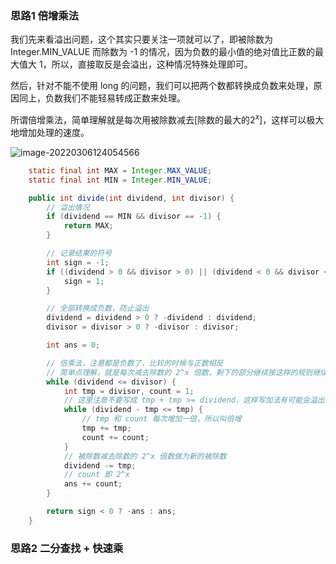 ### 思路1 倍增乘法

我们先来看溢出问题，这个其实只要关注一项就可以了，即被除数为 Integer.MIN_VALUE 而除数为 -1 的情况，因为负数的最小值的绝对值比正数的最大值大 1，所以，直接取反是会溢出，这种情况特殊处理即可。

然后，针对不能不使用 long 的问题，我们可以把两个数都转换成负数来处理，原因同上，负数我们不能轻易转成正数来处理。

所谓倍增乘法，简单理解就是每次用被除数减去[除数的最大的$2^{x}$]，这样可以极大地增加处理的速度。

![image-20220306124054566](http://picbed.erjiangao.com/img/20220306124101.png)

```java
	static final int MAX = Integer.MAX_VALUE;
    static final int MIN = Integer.MIN_VALUE;

    public int divide(int dividend, int divisor) {
        // 溢出情况
        if (dividend == MIN && divisor == -1) {
            return MAX;
        }

        // 记录结果的符号
        int sign = -1;
        if ((dividend > 0 && divisor > 0) || (dividend < 0 && divisor < 0)) {
            sign = 1;
        }

        // 全部转换成负数，防止溢出
        dividend = dividend > 0 ? -dividend : dividend;
        divisor = divisor > 0 ? -divisor : divisor;

        int ans = 0;

        // 倍乘法，注意都是负数了，比较的时候与正数相反
        // 简单点理解，就是每次减去除数的 2^x 倍数，剩下的部分继续按这样的规则继续
        while (dividend <= divisor) {
            int tmp = divisor, count = 1;
            // 这里注意不要写成 tmp + tmp >= dividend，这样写加法有可能会溢出导致死循环
            while (dividend - tmp <= tmp) {
                // tmp 和 count 每次增加一倍，所以叫倍增
                tmp += tmp;
                count += count;
            }
            // 被除数减去除数的 2^x 倍数做为新的被除数
            dividend -= tmp;
            // count 即 2^x
            ans += count;
        }

        return sign < 0 ? -ans : ans;
    }
```

### 思路2 二分查找 + 快速乘




